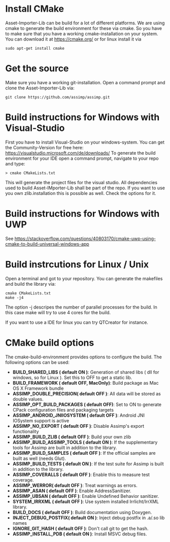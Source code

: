 # Install CMake
Asset-Importer-Lib can be build for a lot of different platforms. We are using cmake to generate the build environment for these via cmake. So you have to make sure that you have a working cmake-installation on your system. You can download it at https://cmake.org/ or for linux install it via
```
sudo apt-get install cmake
```

# Get the source
Make sure you have a working git-installation. Open a command prompt and clone the Asset-Importer-Lib via:
```
git clone https://github.com/assimp/assimp.git
```

# Build instructions for Windows with Visual-Studio

First you have to install Visual-Studio on your windows-system. You can get the Community-Version for free here: https://visualstudio.microsoft.com/de/downloads/
To generate the build environment for your IDE open a command prompt, navigate to your repo and type:
```
> cmake CMakeLists.txt
```
This will generate the project files for the visual studio. All dependencies used to build Asset-IMporter-Lib shall be part of the repo. If you want to use you own zlib.installation this is possible as well. Check the options for it.

# Build instructions for Windows with UWP
See https://stackoverflow.com/questions/40803170/cmake-uwp-using-cmake-to-build-universal-windows-app


# Build instrcutions for Linux / Unix
Open a terminal and got to your repository. You can generate the makefiles and build the library via:

```
cmake CMakeLists.txt
make -j4
```
The option -j descripes the number of parallel processes for the build. In this case make will try to use 4 cores for the build.

If you want to use a IDE for linux you can try QTCreator for instance. 

# CMake build options
The cmake-build-environment provides options to configure the build. The following options can be used:
- **BUILD_SHARED_LIBS ( default ON )**: Generation of shared libs ( dll for windows, so for Linux ). Set this to OFF to get a static lib.
- **BUILD_FRAMEWORK ( default OFF, MacOnly)**: Build package as Mac OS X Framework bundle
- **ASSIMP_DOUBLE_PRECISION( default OFF )**: All data will be stored as double values.
- **ASSIMP_OPT_BUILD_PACKAGES ( default OFF)**: Set to ON to generate CPack configuration files and packaging targets
- **ASSIMP_ANDROID_JNIIOSYSTEM ( default OFF )**: Android JNI IOSystem support is active
- **ASSIMP_NO_EXPORT ( default OFF )**: Disable Assimp's export functionality
- **ASSIMP_BUILD_ZLIB ( default OFF )**: Build your own zlib
- **ASSIMP_BUILD_ASSIMP_TOOLS ( default ON )**: If the supplementary tools for Assimp are built in addition to the library.
- **ASSIMP_BUILD_SAMPLES ( default OFF )**: If the official samples are built as well (needs Glut).
- **ASSIMP_BUILD_TESTS ( default ON )**: If the test suite for Assimp is built in addition to the library.
- **ASSIMP_COVERALLS ( default OFF )**: Enable this to measure test coverage.
- **ASSIMP_WERROR( default OFF )**: Treat warnings as errors.
- **ASSIMP_ASAN ( default OFF )**: Enable AddressSanitizer.
- **ASSIMP_UBSAN ( default OFF )**: Enable Undefined Behavior sanitizer.
- **SYSTEM_IRRXML ( default OFF )**: Use system installed Irrlicht/IrrXML library.
- **BUILD_DOCS ( default OFF )**: Build documentation using Doxygen.
- **INJECT_DEBUG_POSTFIX( default ON )**: Inject debug postfix in .a/.so lib names
- **IGNORE_GIT_HASH ( default OFF )**: Don't call git to get the hash.
- **ASSIMP_INSTALL_PDB ( default ON )**: Install MSVC debug files.

